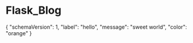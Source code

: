 # Flask_Blog
{
  "schemaVersion": 1,
  "label": "hello",
  "message": "sweet world",
  "color": "orange"
}
